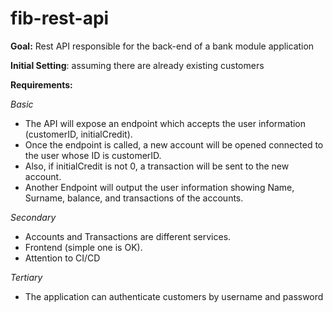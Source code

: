 # fib-rest-api

**Goal:** Rest API responsible for the back-end of a bank module application

**Initial Setting**: assuming there are already existing customers

**Requirements:**

_Basic_
* The API will expose an endpoint which accepts the user information (customerID, initialCredit).
* Once the endpoint is called, a new account will be opened connected to the user whose ID is
  customerID.
* Also, if initialCredit is not 0, a transaction will be sent to the new account.
* Another Endpoint will output the user information showing Name, Surname,
  balance, and transactions of the accounts.

_Secondary_
* Accounts and Transactions are different services.
* Frontend (simple one is OK).
* Attention to CI/CD

_Tertiary_
* The application can authenticate customers by username and password
